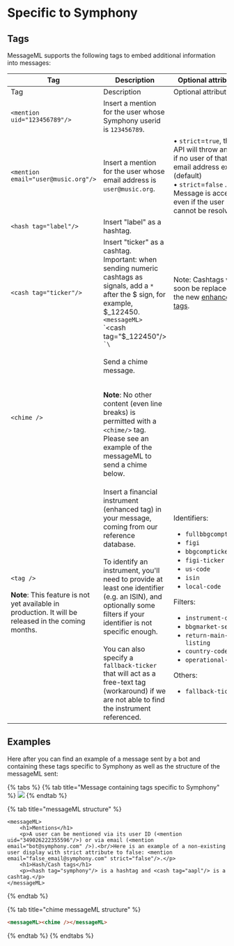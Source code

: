 # Specific to Symphony

## Tags

MessageML supports the following tags to embed additional information into messages:

<table data-header-hidden><thead><tr><th width="236">Tag</th><th width="283.3333333333333">Description</th><th>Optional attributes</th></tr></thead><tbody><tr><td>Tag</td><td>Description</td><td>Optional attributes</td></tr><tr><td><code>&#x3C;mention uid="123456789"/></code></td><td>Insert a mention for the user whose Symphony userid is <code>123456789</code>.</td><td></td></tr><tr><td><code>&#x3C;mention email="user@music.org"/></code></td><td>Insert a mention for the user whose email address is <code>user@music.org</code>.</td><td>• <code>strict</code>=<code>true</code>, the API will throw an error if no user of that email address exists. (default) <br>• <code>strict</code>=<code>false</code> . Message is accepted even if the user cannot be resolved.</td></tr><tr><td><code>&#x3C;hash tag="label"/></code></td><td>Insert "label" as a hashtag.</td><td></td></tr><tr><td><code>&#x3C;cash tag="ticker"/></code></td><td>Insert "ticker" as a cashtag. Important: when sending numeric cashtags as signals, add a <code>*</code> after the $ sign, for example, $_122450.  <code>&#x3C;messageML></code> `&#x3C;cash tag="$_122450"/> <code>`\</code></td><td>Note: Cashtags will soon be replaced by the new <a href="enhanced-tags-notice.md">enhanced tags</a>. </td></tr><tr><td><code>&#x3C;chime /></code></td><td><p>Send a chime message.</p><p><br><strong>Note</strong>: No other content (even line breaks) is permitted with a <code>&#x3C;chime/></code> tag. Please see an example of the messageML to send a chime below.</p></td><td></td></tr><tr><td><code>&#x3C;tag /></code> <br><br><strong>Note</strong>: This feature is not yet available in production. It will be released in the coming months.</td><td>Insert a financial instrument (enhanced tag) in your message, coming from our reference database.<br><br>To identify an instrument, you'll need to provide at least one identifier (e.g. an ISIN), and optionally some filters if your identifier is not specific enough.<br><br>You can also specify a <code>fallback-ticker</code> that will act as a free-text tag (workaround) if we are not able to find the instrument referenced.<br></td><td><p>Identifiers:</p><ul><li><code>fullbbgcompticker</code></li><li><code>figi</code></li><li><code>bbgcompticker</code></li><li><code>figi-ticker</code></li><li><code>us-code</code></li><li><code>isin</code></li><li><code>local-code</code></li></ul><p>Filters:</p><ul><li><code>instrument-class</code></li><li><code>bbgmarket-sector</code></li><li><code>return-main-listing</code></li><li><code>country-code</code></li><li><code>operational-mic</code></li></ul><p>Others:</p><ul><li><code>fallback-ticker</code><br></li></ul></td></tr></tbody></table>

## Examples

Here after you can find an example of a message sent by a bot and containing these tags specific to Symphony as well as the structure of the messageML sent:

{% tabs %}
{% tab title="Message containing tags specific to Symphony" %}
![](../../../../.gitbook/assets/mml\_symphony\_specific.png)
{% endtab %}

{% tab title="messageML structure" %}
```markup
<messageML>
    <h1>Mentions</h1>
    <p>A user can be mentioned via its user ID (<mention uid="349026222355596"/>) or via email (<mention email="bot@symphony.com" />).<br/>Here is an example of a non-existing user display with strict attribute to false: <mention email="false_email@symphony.com" strict="false"/>.</p>
    <h1>Hash/Cash tags</h1>
    <p><hash tag="symphony"/> is a hashtag and <cash tag="aapl"/> is a cashtag.</p>
</messageML>
```
{% endtab %}

{% tab title="chime messageML structure" %}
```html
<messageML><chime /></messageML>
```
{% endtab %}
{% endtabs %}
